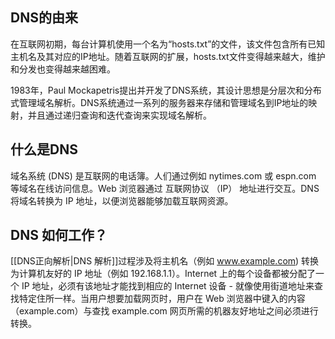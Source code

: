 ## DNS的由来

在互联网初期，每台计算机使用一个名为“hosts.txt”的文件，该文件包含所有已知主机名及其对应的IP地址。随着互联网的扩展，hosts.txt文件变得越来越大，维护和分发也变得越来越困难。

1983年，Paul Mockapetris提出并开发了DNS系统，其设计思想是分层次和分布式管理域名解析。DNS系统通过一系列的服务器来存储和管理域名到IP地址的映射，并且通过递归查询和迭代查询来实现域名解析。

## 什么是DNS

域名系统 (DNS) 是互联网的电话簿。人们通过例如 nytimes.com 或 espn.com 等域名在线访问信息。Web 浏览器通过 互联网协议 （IP） 地址进行交互。DNS 将域名转换为 IP 地址，以便浏览器能够加载互联网资源。

## DNS 如何工作？

[[DNS正向解析|DNS 解析]]过程涉及将主机名（例如 www.example.com) 转换为计算机友好的 IP 地址（例如 192.168.1.1）。Internet 上的每个设备都被分配了一个 IP 地址，必须有该地址才能找到相应的 Internet 设备 - 就像使用街道地址来查找特定住所一样。当用户想要加载网页时，用户在 Web 浏览器中键入的内容（example.com）与查找 example.com 网页所需的机器友好地址之间必须进行转换。
